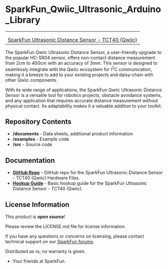 SparkFun_Qwiic_Ultrasonic_Arduino_Library
========================================

<table class="table table-hover table-striped table-bordered">
    <tr>
        <th class="text-center"> 
        </th>
    </tr>
    <tr align="center">
        <td><a href="https://www.sparkfun.com/products/24805"><img src="https://cdn.sparkfun.com/assets/parts/2/5/0/9/7/SEN-24805-Ultrasonic-Distance-Sensor-Feature.jpg" alt=""></a></td>
    </tr>
    <tr align="center">
        <td><a href="https://www.sparkfun.com/products/24805">SparkFun Ultrasonic Distance Sensor - TCT40 (Qwiic)</a></td>
    </tr>
</table>

The SparkFun Qwiic Ultrasonic Distance Sensor, a user-friendly upgrade to the popular HC-SR04 sensor, offers non-contact distance measurement from 2cm to 400cm with an accuracy of 3mm. This sensor is designed to seamlessly integrate with the Qwiic ecosystem for I<sup>2</sup>C communication, making it a breeze to add to your existing projects and daisy-chain with other Qwiic components.

With its wide range of applications, the SparkFun Qwiic Ultrasonic Distance Sensor is a versatile tool for robotics projects, obstacle avoidance systems, and any application that requires accurate distance measurement without physical contact. Its adaptability makes it a valuable addition to your toolkit.

Repository Contents
-------------------

* **/documents** - Data sheets, additional product information
* **/examples** - Example code 
* **/src** - Source code

Documentation
--------------
* **[GitHub Repo](https://github.com/sparkfun/SparkFun_Ultrasonic_Distance_Sensor-Qwiic/tree/v11_Firmware_v01)** - GitHub repo for the SparkFun Ultrasonic Distance Sensor - TCT40 (Qwiic) Hardware Files. 
* **[Hookup Guide](https://docs.sparkfun.com/SparkFun_Ultrasonic_Distance_Sensor-Qwiic/)** - Basic hookup guide for the SparkFun Ultrasonic Distance Sensor - TCT40 (Qwiic). 

License Information
-------------------

This product is _**open source**_! 

Please review the LICENSE.md file for license information. 

If you have any questions or concerns on licensing, please contact technical support on our [SparkFun forums](https://forum.sparkfun.com/viewforum.php?f=152).

Distributed as-is; no warranty is given.

- Your friends at SparkFun.

_<COLLABORATION CREDIT>_
